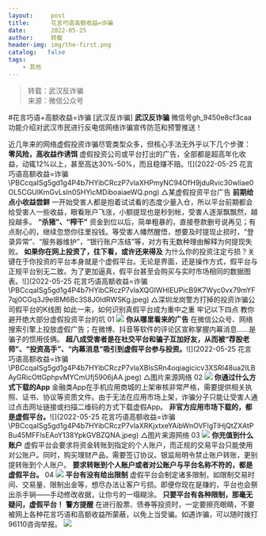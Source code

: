 ```yaml
---
layout:     post
title:      花言巧语高额收益=诈骗
date:       2022-05-25
author:     转载
header-img: img/the-first.png
catalog:   false
tags:
    - 其他
---
```


<blockquote><p>转载：武汉反诈骗<br>
来源：微信公众号</p></blockquote>

#花言巧语+高额收益=诈骗
[武汉反诈骗]
**武汉反诈骗**
微信号gh_9450e8cf3caa
功能介绍对武汉市民进行反电信网络诈骗宣传防范和预警推送！

近几年来的网络虚假投资诈骗尽管类型众多，但核心手法无外乎以下几个步骤：
**零风险，高收益作诱饵**
虚假投资公司或平台打出的广告，全部都是超高年化收益，动辄12%以上，甚至高达30%-50%，而且稳赚不赔。![](2022-05-25
花言巧语高额收益=诈骗\\PBCcqaISg5gd1g4P4b7HYibCRczP7vlaXHPmyNC94OfH9jduRvic30wliae0OL5CGUlKmGvLsln0SHYicMDiboaiaeWQ.png)
△某虚假投资平台广告
**前期给点小收益尝鲜**
一开始受害人都是抱着试试看的态度少量入仓，所以平台前期都会给受害人一些收益，眼看账户飞涨，小额提现也是秒到帐，受害人逐渐飘飘然，越投越多。
**“杀猪”、“榨干”**
资金到位以后，简单粗暴的，直接卷款删号说再见；有点耐心的，继续忽悠你往里投钱。等受害人幡然醒悟，想要及时提现止损时，“登录异常”、“服务器维护”，“银行账户冻结”等，对方有无数种理由解释为何提现失败。
**如果你在网上投资了，往下看，或许还来得及**
为什么你的投资注定亏损？关键在于你投资的平台本身就是个虚假平台。无论是界面，还是操作方式，假平台与正规平台别无二致。为了更加逼真，假平台甚至会购买与实时市场相同的数据图表。![](2022-05-25
花言巧语高额收益=诈骗\\PBCcqaISg5gd1g4P4b7HYibCRczP7vlaXQGlWHlEUPicB9K7Wyc0vx79mYF7qj0CGq3J9eIBM6Bc3S8J0IdRWSKg.jpeg)
△深圳龙岗警方打掉的投资诈骗公司假平台的K线图
如此一来，如何识别真假平台成为重中之重
牢记以下四点
教你避开绝大部分虚假投资平台的坑
01
![]({{site.baseurl}}/postimg/PBCcqaISg5gd1g4P4b7HYibCRczP7vlaX0ibMTBFO7bMETGKia2md5rVib55Yas10aTSa69EJUxz5azmKKYFN9MAYg.png)
**你从哪里看来的广告**
在微信公众号、网络搜索引擎上投放虚假广告；在微博、抖音等软件的评论区宣称掌握内幕消息……是骗子的惯用伎俩。
**超八成受害者是在社交平台和骗子互加好友，从而被“荐股老师”、“投资高手”、“内幕消息”吸引到虚假平台参与投资。**![](2022-05-25
花言巧语高额收益=诈骗\\PBCcqaISg5gd1g4P4b7HYibCRczP7vlaXBlsSRn4oqiagicicv3XSRI48ua2ILBAyGRicOttGphpvMYCmUfj5906jAA.jpeg)
△图片来源网络
02
![]({{site.baseurl}}/postimg/PBCcqaISg5gd1g4P4b7HYibCRczP7vlaX0ibMTBFO7bMETGKia2md5rVib55Yas10aTSa69EJUxz5azmKKYFN9MAYg.png)
**你通过什么方式下载的App**
金融类App在手机应用商城的上架审核非常严格，需要提供相关执照、证书、协议等资质文件。由于无法在应用市场上架，诈骗分子只能让受害人通过点击网址链接或扫描二维码的方式下载虚假App。
**非官方应用市场下载的，都是虚假平台。**![](2022-05-25
花言巧语高额收益=诈骗\\PBCcqaISg5gd1g4P4b7HYibCRczP7vlaXRKjxtxeYAibWnOVFlgTlHjQtZXAtPBu45MFFlsEAoY138YpkGVBZQNA.jpeg)
△图片来源网络
03
![]({{site.baseurl}}/postimg/PBCcqaISg5gd1g4P4b7HYibCRczP7vlaX0ibMTBFO7bMETGKia2md5rVib55Yas10aTSa69EJUxz5azmKKYFN9MAYg.png)
**你充值到什么账户**
虚假平台会要求将资金转账到指定的个人账户，而正规的交易平台只能使用对公账户。同时，购买理财产品，需要签订协议。银监局明令禁止账户转账，更别提转账到个人账户。
**要求转账到个人账户或者对公账户与平台名称不符的，都是虚假平台。**
04
![]({{site.baseurl}}/postimg/PBCcqaISg5gd1g4P4b7HYibCRczP7vlaX0ibMTBFO7bMETGKia2md5rVib55Yas10aTSa69EJUxz5azmKKYFN9MAYg.png)
**平台有没有给出限制**
虚假平台会制定诸多限制，如限制交易时间、交易量、限制出金等，想尽办法让客户亏损。即便你现在是赚的，平台也会祭出杀手锏——手动修改收据，让你亏的一塌糊涂。
**只要平台有各种限制，那毫无疑问，虚假平台！**
**警方提醒**
在进行股票、债券等投资时，一定要擦亮眼睛，不要被网上各种花言巧语和高额收益所蒙蔽，以免上当受骗。如遇诈骗，可以随时拨打96110咨询举报。
![]({{site.baseurl}}/postimg/8wBAcE4t1v6U13blNxicTXIbGtbQ5sNM1HLrADhZ75mQ469mkIxjDiavSrxn9ddr1rBp4XRzfFvZjBbYkJNqqpRQ.jpeg)
